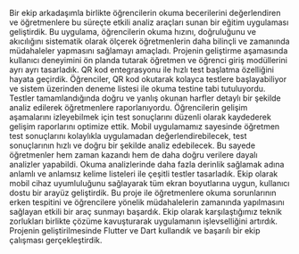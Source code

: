 Bir ekip arkadaşımla birlikte öğrencilerin okuma becerilerini değerlendiren ve öğretmenlere bu süreçte etkili analiz araçları sunan bir eğitim uygulaması geliştirdik. 
Bu uygulama, öğrencilerin okuma hızını, doğruluğunu ve akıcılığını sistematik olarak ölçerek öğretmenlerin daha bilinçli ve zamanında müdahaleler yapmasını sağlamayı amaçladı. 
Projenin geliştirme aşamasında kullanıcı deneyimini ön planda tutarak öğretmen ve öğrenci giriş modüllerini ayrı ayrı tasarladık. 
QR kod entegrasyonu ile hızlı test başlatma özelliğini hayata geçirdik. Öğrenciler, QR kod okutarak kolayca testlere başlayabiliyor ve sistem üzerinden deneme listesi ile okuma testine tabi tutuluyordu. 
Testler tamamlandığında doğru ve yanlış okunan harfler detaylı bir şekilde analiz edilerek öğretmenlere raporlanıyordu. 
Öğrencilerin gelişim aşamalarını izleyebilmek için test sonuçlarını düzenli olarak kaydederek gelişim raporlarını optimize ettik.
Mobil uygulamamız sayesinde öğretmen test sonuçlarını kolaylıkla uygulamadan değerlendirebilecek, test sonuçlarının hızlı ve doğru bir şekilde analiz edebilecek. Bu sayede öğretmenler hem zaman kazandı hem de daha doğru verilere dayalı analizler yapabildi. 
Okuma analizlerinde daha fazla derinlik sağlamak adına anlamlı ve anlamsız kelime listeleri ile çeşitli testler tasarladık. 
Ekip olarak mobil cihaz uyumluluğunu sağlayarak tüm ekran boyutlarına uygun, kullanıcı dostu bir arayüz geliştirdik. 
Bu proje ile öğretmenlere okuma sorunlarının erken tespitini ve öğrencilere yönelik müdahalelerin zamanında yapılmasını sağlayan etkili bir araç sunmayı başardık. 
Ekip olarak karşılaştığımız teknik zorlukları birlikte çözüme kavuşturarak uygulamanın işlevselliğini artırdık.
Projenin geliştirilmesinde Flutter ve Dart kullandık ve başarılı bir ekip çalışması gerçekleştirdik.


